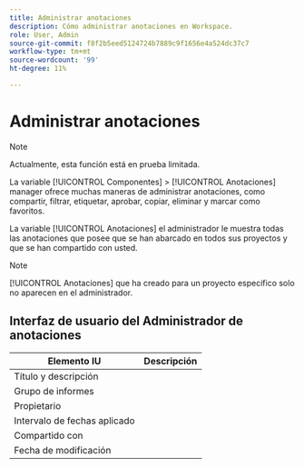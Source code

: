 ```yaml
---
title: Administrar anotaciones
description: Cómo administrar anotaciones en Workspace.
role: User, Admin
source-git-commit: f8f2b5eed5124724b7889c9f1656e4a524dc37c7
workflow-type: tm+mt
source-wordcount: '99'
ht-degree: 11%

---
```



# Administrar anotaciones

>[!NOTE]
>
>Actualmente, esta función está en prueba limitada.

La variable [!UICONTROL Componentes] > [!UICONTROL Anotaciones] manager ofrece muchas maneras de administrar anotaciones, como compartir, filtrar, etiquetar, aprobar, copiar, eliminar y marcar como favoritos.

La variable [!UICONTROL Anotaciones] el administrador le muestra todas las anotaciones que posee que se han abarcado en todos sus proyectos y que se han compartido con usted.

>[!NOTE]
>
>[!UICONTROL Anotaciones] que ha creado para un proyecto específico solo no aparecen en el administrador.

## Interfaz de usuario del Administrador de anotaciones

| Elemento IU | Descripción |
| --- | --- | 
| Título y descripción |  |
| Grupo de informes |  |
| Propietario |  |
| Intervalo de fechas aplicado |  |
| Compartido con |  |
| Fecha de modificación |  |

